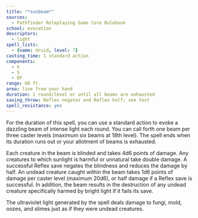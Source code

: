 ```yaml
---
title: "*sunbeam*"
sources:
  - Pathfinder Roleplaying Game Core Rulebook
school: evocation
descriptors:
  - light
spell_lists:
  - {name: druid, level: 7}
casting_time: 1 standard action
components:
  - V
  - S
  - DF
range: 60 ft.
area: line from your hand
duration: 1 round/level or until all beams are exhausted
saving_throw: Reflex negates and Reflex half; see text
spell_resistance: yes
---
```


For the duration of this spell, you can use a standard action to evoke a dazzling beam of intense light each round. You can call forth one beam per three caster levels (maximum six beams at 18th level). The spell ends when its duration runs out or your allotment of beams is exhausted.

Each creature in the beam is blinded and takes 4d6 points of damage. Any creatures to which sunlight is harmful or unnatural take double damage. A successful Reflex save negates the blindness and reduces the damage by half.
An undead creature caught within the beam takes 1d6 points of damage per caster level (maximum 20d6), or half damage if a Reflex save is successful. In addition, the beam results in the destruction of any undead creature specifically harmed by bright light if it fails its save.

The ultraviolet light generated by the spell deals damage to fungi, mold, oozes, and slimes just as if they were undead creatures.

